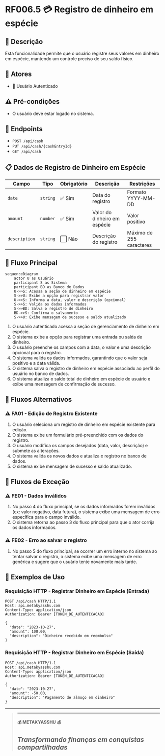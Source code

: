 # RF006.5 💳 Registro de dinheiro em espécie

## 📝 Descrição

Esta funcionalidade permite que o usuário registre seus valores em dinheiro em espécie, mantendo um controle preciso de
seu saldo físico.

## 👥 Atores

- 👤 Usuário Autenticado

## ⚠️ Pré-condições

- O usuário deve estar logado no sistema.

## 🔌 Endpoints

- `POST /api/cash`
- `PUT /api/cash/{cashEntryId}`
- `GET /api/cash`

## 📋 Dados de Registro de Dinheiro em Espécie

| Campo         | Tipo     | Obrigatório | Descrição                    | Restrições               |
|---------------|----------|-------------|------------------------------|--------------------------|
| `date`        | `string` | ✅ Sim       | Data do registro             | Formato YYYY-MM-DD       |
| `amount`      | `number` | ✅ Sim       | Valor do dinheiro em espécie | Valor positivo           |
| `description` | `string` | ⬜ Não       | Descrição do registro        | Máximo de 255 caracteres |

## 🔄 Fluxo Principal

```mermaid
sequenceDiagram
    actor U as Usuário
    participant S as Sistema
    participant BD as Banco de Dados
    U->>S: Acessa a seção de dinheiro em espécie
    S->>U: Exibe a opção para registrar valor
    U->>S: Informa a data, valor e descrição (opcional)
    S->>S: Valida os dados informados
    S->>BD: Salva o registro de dinheiro
    BD->>S: Confirma o salvamento
    S->>U: Exibe mensagem de sucesso e saldo atualizado
```

1. O usuário autenticado acessa a seção de gerenciamento de dinheiro em espécie.
2. O sistema exibe a opção para registrar uma entrada ou saída de dinheiro.
3. O usuário preenche os campos com a data, o valor e uma descrição opcional para o registro.
4. O sistema valida os dados informados, garantindo que o valor seja positivo e a data válida.
5. O sistema salva o registro de dinheiro em espécie associado ao perfil do usuário no banco de dados.
6. O sistema atualiza o saldo total de dinheiro em espécie do usuário e exibe uma mensagem de confirmação de sucesso.

## 🔀 Fluxos Alternativos

### ⚠️ FA01 - Edição de Registro Existente

1. O usuário seleciona um registro de dinheiro em espécie existente para edição.
2. O sistema exibe um formulário pré-preenchido com os dados do registro.
3. O usuário modifica os campos desejados (data, valor, descrição) e submete as alterações.
4. O sistema valida os novos dados e atualiza o registro no banco de dados.
5. O sistema exibe mensagem de sucesso e saldo atualizado.

## 🚫 Fluxos de Exceção

### ⚠️ FE01 - Dados inválidos

1. No passo 4 do fluxo principal, se os dados informados forem inválidos (ex: valor negativo, data futura), o sistema
   exibe uma mensagem de erro específica para o campo inválido.
2. O sistema retorna ao passo 3 do fluxo principal para que o ator corrija os dados informados.

### ⚠️ FE02 - Erro ao salvar o registro

1. No passo 5 do fluxo principal, se ocorrer um erro interno no sistema ao tentar salvar o registro, o sistema exibe uma
   mensagem de erro genérica e sugere que o usuário tente novamente mais tarde.

## 🧪 Exemplos de Uso

### Requisição HTTP - Registrar Dinheiro em Espécie (Entrada)

```http
POST /api/cash HTTP/1.1
Host: api.metakyasshu.com
Content-Type: application/json
Authorization: Bearer [TOKEN_DE_AUTENTICACAO]

{
  "date": "2023-10-27",
  "amount": 100.00,
  "description": "Dinheiro recebido em reembolso"
}
```

### Requisição HTTP - Registrar Dinheiro em Espécie (Saída)

```http
POST /api/cash HTTP/1.1
Host: api.metakyasshu.com
Content-Type: application/json
Authorization: Bearer [TOKEN_DE_AUTENTICACAO]

{
  "date": "2023-10-27",
  "amount": -50.00,
  "description": "Pagamento de almoço em dinheiro"
}
```

---

> ---------------------------------------------------------------------------
> #### 💰 METAKYASSHU 💰
> ***Transformando finanças em conquistas compartilhadas***
> --------------------------------------------------------------------------- 